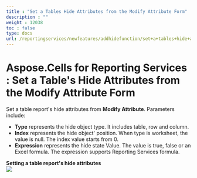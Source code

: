 ```yaml
---
title : "Set a Tables Hide Attributes from the Modify Attribute Form" 
description : "" 
weight : 12038 
toc : false
type: docs
url: /reportingservices/newfeatures/addhidefunction/set+a+tables+hide+attributes+from+the+modify+attribute+form/
---
```


# Aspose.Cells for Reporting Services : Set a Table's Hide Attributes from the Modify Attribute Form


Set a table report's hide attributes from **Modify Attribute**. Parameters include:

*   **Type** represents the hide object type. It includes table, row and column.
*   **Index** represents the hide object' position. When type is worksheet, the value is null. The index value starts from 0.
*   **Expression** represents the hide state Value. The value is true, false or an Excel formula. The expression supports Reporting Services formula.

**Setting a table report's hide attributes**  
![](https://docs2.aspose.com/cells/reportingservices/attachments/6094926/6193403.png)

